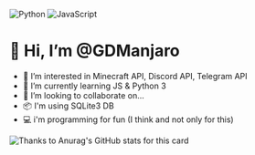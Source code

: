 ![Python](https://img.shields.io/badge/-Python-%230075a8?logo=python&logoColor=white&style=flat-square)
![JavaScript](https://img.shields.io/badge/-JavaScript-%23e9d54c?logo=javascript&logoColor=white&style=flat-square)
# 👋 Hi, I’m @GDManjaro
- 👀 I’m interested in Minecraft API, Discord API, Telegram API
- 🌱 I’m currently learning JS & Python 3
- 💞️ I’m looking to collaborate on...
- 📦 I'm using SQLite3 DB
- 💻 i'm programming for fun (I think and not only for this)

![Thanks to Anurag's GitHub stats for this card](https://github-readme-stats.vercel.app/api?username=GDManjaro)

<!---
GDManjaro/GDManjaro is a ✨ special ✨ repository because its `README.md` (this file) appears on your GitHub profile.
You can click the Preview link to take a look at your changes.
--->
